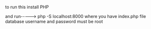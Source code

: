 to run this install PHP

and run----->
php -S localhost:8000 where you have index.php file
database username and password must be root
